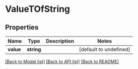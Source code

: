 # ValueTOfString

## Properties
Name | Type | Description | Notes
---- | ---- | ----------- | -----
**value** | **string** |  | [default to undefined]


[[Back to Model list]](README.md#documentation-for-models) [[Back to API list]](README.md#documentation-for-api-endpoints) [[Back to README]](README.md)
